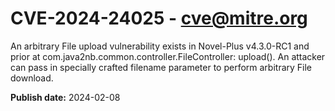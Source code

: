 # CVE-2024-24025 - cve@mitre.org

An arbitrary File upload vulnerability exists in Novel-Plus v4.3.0-RC1 and prior at com.java2nb.common.controller.FileController: upload(). An attacker can pass in specially crafted filename parameter to perform arbitrary File download.

**Publish date:** 2024-02-08

